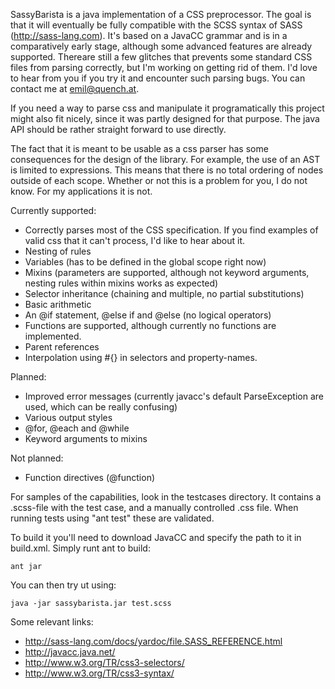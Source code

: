 SassyBarista is a java implementation of a CSS preprocessor. The goal is that it will 
eventually be fully compatible with the SCSS syntax of SASS (http://sass-lang.com). It's 
based on a JavaCC grammar and is in a comparatively early stage, although some advanced 
features are already supported. Thereare still a few glitches that prevents some standard 
CSS files from parsing correctly, but I'm working on getting rid of them. I'd love to hear 
from you if you try it and encounter such parsing bugs. You can contact me at emil@quench.at.

If you need a way to parse css and manipulate it programatically this project might also
fit nicely, since it was partly designed for that purpose. The java API should be rather
straight forward to use directly.

The fact that it is meant to be usable as a css parser has some consequences for the design
of the library. For example, the use of an AST is limited to expressions. This means that
there is no total ordering of nodes outside of each scope. Whether or not this is a problem
for you, I do not know. For my applications it is not.

Currently supported:

 * Correctly parses most of the CSS specification. If you find examples of valid
   css that it can't process, I'd like to hear about it.
 * Nesting of rules
 * Variables (has to be defined in the global scope right now)
 * Mixins (parameters are supported, although not keyword arguments, nesting rules
   within mixins works as expected)
 * Selector inheritance (chaining and multiple, no partial substitutions)
 * Basic arithmetic
 * An @if statement, @else if and @else (no logical operators)
 * Functions are supported, although currently no functions are implemented.
 * Parent references
 * Interpolation using #{} in selectors and property-names.
 
Planned:

 * Improved error messages (currently javacc's default ParseException are used, which
   can be really confusing)
 * Various output styles
 * @for, @each and @while
 * Keyword arguments to mixins
 
Not planned:

 * Function directives (@function)
 
For samples of the capabilities, look in the testcases directory. It contains a .scss-file
with the test case, and a manually controlled .css file. When running tests using "ant test"
these are validated.
 
To build it you'll need to download JavaCC and specify the path to it in build.xml. Simply 
runt ant to build:

    ant jar
    
You can then try ut using:

    java -jar sassybarista.jar test.scss
 
Some relevant links:

 * http://sass-lang.com/docs/yardoc/file.SASS_REFERENCE.html
 * http://javacc.java.net/
 * http://www.w3.org/TR/css3-selectors/
 * http://www.w3.org/TR/css3-syntax/
